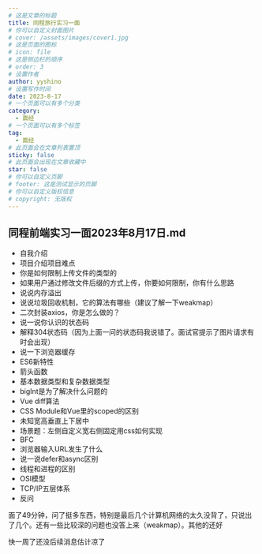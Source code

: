 ```yaml
---
# 这是文章的标题
title: 同程旅行实习一面
# 你可以自定义封面图片
# cover: /assets/images/cover1.jpg
# 这是页面的图标
# icon: file
# 这是侧边栏的顺序
# order: 3
# 设置作者
author: yyshino
# 设置写作时间
date: 2023-8-17
# 一个页面可以有多个分类
category:
  - 面经
# 一个页面可以有多个标签
tag:
  - 面经
# 此页面会在文章列表置顶
sticky: false
# 此页面会出现在文章收藏中
star: false
# 你可以自定义页脚
# footer: 这是测试显示的页脚
# 你可以自定义版权信息
# copyright: 无版权
---
```


## 同程前端实习一面2023年8月17日.md



- 自我介绍
- 项目介绍项目难点
- 你是如何限制上传文件的类型的
- 如果用户通过修改文件后缀的方式上传，你要如何限制，你有什么思路
- 说说内存溢出
- 说说垃圾回收机制，它的算法有哪些（建议了解一下weakmap）
- 二次封装axios，你是怎么做的？
- 说一说你认识的状态码
- 解释304状态码（因为上面一问的状态码我说错了。面试官提示了图片请求有时会出现）
- 说一下浏览器缓存
- ES6新特性
- 箭头函数
- 基本数据类型和复杂数据类型
- bigInt是为了解决什么问题的
- Vue diff算法
- CSS Module和Vue里的scoped的区别
- 未知宽高垂直上下居中
- 场景题：左侧自定义宽右侧固定用css如何实现
- BFC
- 浏览器输入URL发生了什么
- 说一说defer和async区别
- 线程和进程的区别
- OSI模型
- TCP/IP五层体系
- 反问



面了49分钟，问了挺多东西，特别是最后几个计算机网络的太久没背了，只说出了几个。还有一些比较深的问题也没答上来（weakmap）。其他的还好



快一周了还没后续消息估计凉了
